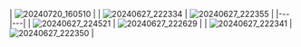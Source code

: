 | ![20240720_160510](https://github.com/user-attachments/assets/6d8e8dfb-ad3f-484b-af00-487569c8017e) |
| ![20240627_222334](https://github.com/Pahasara/dotFiles/assets/46932317/9c2f2789-c803-4b6a-8327-98a1ad83b198) | ![20240627_222355](https://github.com/Pahasara/dotFiles/assets/46932317/12b53760-deab-4582-be19-b6174269192d) |
|---|---|
| ![20240627_224521](https://github.com/Pahasara/dotFiles/assets/46932317/843335e0-3520-4110-a015-78ab3c4d2c05) | ![20240627_222629](https://github.com/Pahasara/dotFiles/assets/46932317/5fbb8a6e-6bc5-4620-93fe-2c04bdfd711a) |
| ![20240627_222341](https://github.com/Pahasara/dotFiles/assets/46932317/4fd37d78-27cd-4d71-b04f-7a1a64429522) | ![20240627_222350](https://github.com/Pahasara/dotFiles/assets/46932317/c9d1a96a-c590-4dda-9207-570608844c55) |
